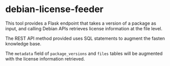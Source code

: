 # debian-license-feeder

This tool provides a Flask endpoint that takes a version of a package as input, and calling Debian APIs retrieves license information at the file level.

The REST API method provided uses SQL statements to augment the fasten knowledge base.

The `metadata` field of `package_versions` and `files` tables will be augmented with the license information retrieved.
